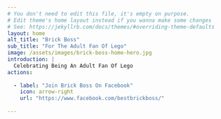 ```yaml
---
# You don't need to edit this file, it's empty on purpose.
# Edit theme's home layout instead if you wanna make some changes
# See: https://jekyllrb.com/docs/themes/#overriding-theme-defaults
layout: home
alt_title: "Brick Boss"
sub_title: "For The Adult Fan Of Lego"
image: /assets/images/brick-boss-home-hero.jpg
introduction: |
  Celebrating Being An Adult Fan Of Lego
actions:
  
  - label: "Join Brick Boss On Facebook"
    icon: arrow-right
    url: "https://www.facebook.com/bestbrickboss/"
 
---
```

